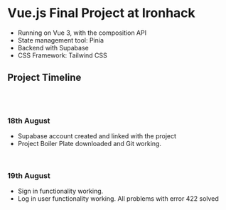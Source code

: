 # Vue.js Final Project at Ironhack

- Running on Vue 3, with the composition API
- State management tool: Pinia
- Backend with Supabase
- CSS Framework: Tailwind CSS

## Project Timeline

<br><br>

### 18th August

- Supabase account created and linked with the project
- Project Boiler Plate downloaded and Git working.

<br>

### 19th August

- Sign in functionality working. 
- Log in user functionality working. All problems with error 422 solved